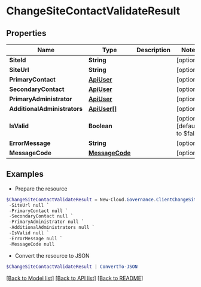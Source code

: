 # ChangeSiteContactValidateResult
## Properties

Name | Type | Description | Notes
------------ | ------------- | ------------- | -------------
**SiteId** | **String** |  | [optional] 
**SiteUrl** | **String** |  | [optional] 
**PrimaryContact** | [**ApiUser**](ApiUser.md) |  | [optional] 
**SecondaryContact** | [**ApiUser**](ApiUser.md) |  | [optional] 
**PrimaryAdministrator** | [**ApiUser**](ApiUser.md) |  | [optional] 
**AdditionalAdministrators** | [**ApiUser[]**](ApiUser.md) |  | [optional] 
**IsValid** | **Boolean** |  | [optional] [default to $false]
**ErrorMessage** | **String** |  | [optional] 
**MessageCode** | [**MessageCode**](MessageCode.md) |  | [optional] 

## Examples

- Prepare the resource
```powershell
$ChangeSiteContactValidateResult = New-Cloud.Governance.ClientChangeSiteContactValidateResult  -SiteId null `
 -SiteUrl null `
 -PrimaryContact null `
 -SecondaryContact null `
 -PrimaryAdministrator null `
 -AdditionalAdministrators null `
 -IsValid null `
 -ErrorMessage null `
 -MessageCode null
```

- Convert the resource to JSON
```powershell
$ChangeSiteContactValidateResult | ConvertTo-JSON
```

[[Back to Model list]](../README.md#documentation-for-models) [[Back to API list]](../README.md#documentation-for-api-endpoints) [[Back to README]](../README.md)

